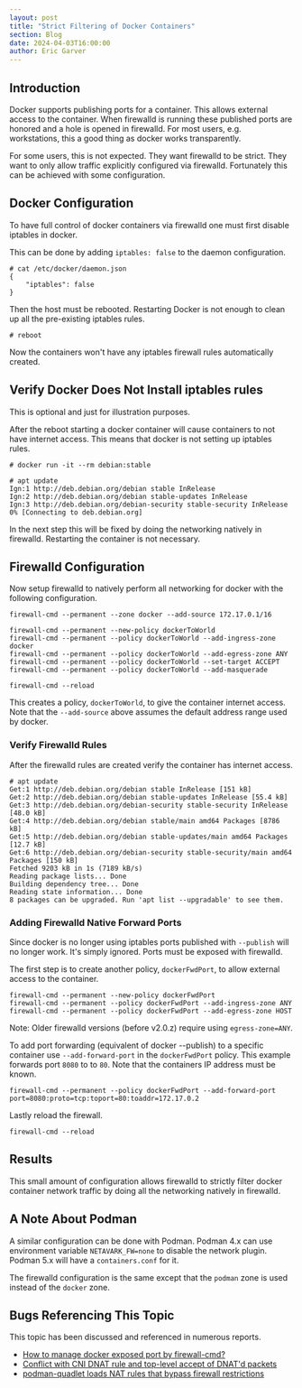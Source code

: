 ```yaml
---
layout: post
title: "Strict Filtering of Docker Containers"
section: Blog
date: 2024-04-03T16:00:00
author: Eric Garver
---
```


## Introduction

Docker supports publishing ports for a container. This allows external
access to the container. When firewalld is running these published ports
are honored and a hole is opened in firewalld. For most users, e.g.
workstations, this a good thing as docker works transparently.

For some users, this is not expected. They want firewalld to be strict.
They want to only allow traffic explicitly configured via firewalld.
Fortunately this can be achieved with some configuration.

## Docker Configuration

To have full control of docker containers via firewalld one must first
disable iptables in docker.

This can be done by adding `iptables: false` to the daemon
configuration.

```
# cat /etc/docker/daemon.json
{
    "iptables": false
}
```

Then the host must be rebooted. Restarting Docker is not enough to clean
up all the pre-existing iptables rules.

```
# reboot
```

Now the containers won't have any iptables firewall rules automatically
created.

## Verify Docker Does Not Install iptables rules

This is optional and just for illustration purposes.

After the reboot starting a docker container will cause containers to
not have internet access. This means that docker is not setting up
iptables rules.

```
# docker run -it --rm debian:stable

# apt update
Ign:1 http://deb.debian.org/debian stable InRelease
Ign:2 http://deb.debian.org/debian stable-updates InRelease
Ign:3 http://deb.debian.org/debian-security stable-security InRelease
0% [Connecting to deb.debian.org]
```

In the next step this will be fixed by doing the networking natively in
firewalld. Restarting the container is not necessary.

## Firewalld Configuration

Now setup firewalld to natively perform all networking for docker with
the following configuration.

```
firewall-cmd --permanent --zone docker --add-source 172.17.0.1/16

firewall-cmd --permanent --new-policy dockerToWorld
firewall-cmd --permanent --policy dockerToWorld --add-ingress-zone docker
firewall-cmd --permanent --policy dockerToWorld --add-egress-zone ANY
firewall-cmd --permanent --policy dockerToWorld --set-target ACCEPT
firewall-cmd --permanent --policy dockerToWorld --add-masquerade

firewall-cmd --reload
```

This creates a policy, `dockerToWorld`, to give the container internet
access. Note that the `--add-source` above assumes the default address
range used by docker.

### Verify Firewalld Rules

After the firewalld rules are created verify the container has internet
access.

```
# apt update
Get:1 http://deb.debian.org/debian stable InRelease [151 kB]
Get:2 http://deb.debian.org/debian stable-updates InRelease [55.4 kB]
Get:3 http://deb.debian.org/debian-security stable-security InRelease [48.0 kB]
Get:4 http://deb.debian.org/debian stable/main amd64 Packages [8786 kB]
Get:5 http://deb.debian.org/debian stable-updates/main amd64 Packages [12.7 kB]
Get:6 http://deb.debian.org/debian-security stable-security/main amd64 Packages [150 kB]
Fetched 9203 kB in 1s (7189 kB/s)
Reading package lists... Done
Building dependency tree... Done
Reading state information... Done
8 packages can be upgraded. Run 'apt list --upgradable' to see them.
```

### Adding Firewalld Native Forward Ports

Since docker is no longer using iptables ports published with
`--publish` will no longer work. It's simply ignored. Ports must be
exposed with firewalld.

The first step is to create another policy, `dockerFwdPort`, to allow
external access to the container.

```
firewall-cmd --permanent --new-policy dockerFwdPort
firewall-cmd --permanent --policy dockerFwdPort --add-ingress-zone ANY
firewall-cmd --permanent --policy dockerFwdPort --add-egress-zone HOST
```

Note: Older firewalld versions (before v2.0.z) require using
`egress-zone=ANY`.

To add port forwarding (equivalent of docker --publish) to a specific
container use `--add-forward-port` in the `dockerFwdPort` policy.  This
example forwards port `8080` to to `80`. Note that the containers IP
address must be known.

```
firewall-cmd --permanent --policy dockerFwdPort --add-forward-port port=8080:proto=tcp:toport=80:toaddr=172.17.0.2
```

Lastly reload the firewall.

```
firewall-cmd --reload
```

## Results

This small amount of configuration allows firewalld to strictly filter
docker container network traffic by doing all the networking natively in
firewalld.

## A Note About Podman

A similar configuration can be done with Podman. Podman 4.x can use
environment variable `NETAVARK_FW=none` to disable the network plugin.
Podman 5.x will have a `containers.conf` for it.

The firewalld configuration is the same except that the `podman` zone is
used instead of the `docker` zone.

## Bugs Referencing This Topic

This topic has been discussed and referenced in numerous reports.

- [How to manage docker exposed port by firewall-cmd?](https://github.com/firewalld/firewalld/issues/869)
- [Conflict with CNI DNAT rule and top-level accept of DNAT'd packets](https://github.com/firewalld/firewalld/issues/556)
- [podman-quadlet loads NAT rules that bypass firewall restrictions](https://issues.redhat.com/browse/RHEL-26522)
